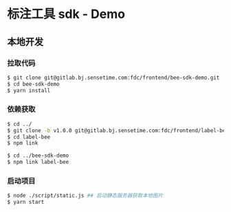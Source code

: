 # 标注工具 sdk - Demo

## 本地开发

### 拉取代码

```bash
$ git clone git@gitlab.bj.sensetime.com:fdc/frontend/bee-sdk-demo.git
$ cd bee-sdk-demo
$ yarn install
```

### 依赖获取

```bash
$ cd ../
$ git clone -b v1.0.0 git@gitlab.bj.sensetime.com:fdc/frontend/label-bee.git
$ cd label-bee
$ npm link

$ cd ../bee-sdk-demo
$ npm link label-bee
```

### 启动项目
```bash
$ node ./script/static.js ## 启动静态服务器获取本地图片
$ yarn start
```